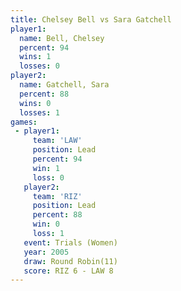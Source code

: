 ```yaml
---
title: Chelsey Bell vs Sara Gatchell
player1:              
  name: Bell, Chelsey 
  percent: 94         
  wins: 1             
  losses: 0           
player2:              
  name: Gatchell, Sara
  percent: 88         
  wins: 0             
  losses: 1           
games:
 - player1:        
     team: 'LAW'   
     position: Lead
     percent: 94   
     win: 1        
     loss: 0       
   player2:        
     team: 'RIZ'   
     position: Lead
     percent: 88   
     win: 0        
     loss: 1       
   event: Trials (Women)
   year: 2005           
   draw: Round Robin(11)
   score: RIZ 6 - LAW 8 
---
```

